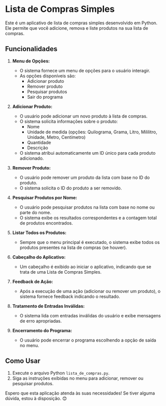 # Lista de Compras Simples

Este é um aplicativo de lista de compras simples desenvolvido em Python. Ele permite que você adicione, remova e liste produtos na sua lista de compras.

## Funcionalidades

1. **Menu de Opções:**
   - O sistema fornece um menu de opções para o usuário interagir.
   - As opções disponíveis são:
     - Adicionar produto
     - Remover produto
     - Pesquisar produtos
     - Sair do programa

2. **Adicionar Produto:**
   - O usuário pode adicionar um novo produto à lista de compras.
   - O sistema solicita informações sobre o produto:
     - Nome
     - Unidade de medida (opções: Quilograma, Grama, Litro, Mililitro, Unidade, Metro, Centímetro)
     - Quantidade
     - Descrição
   - O sistema atribui automaticamente um ID único para cada produto adicionado.

3. **Remover Produto:**
   - O usuário pode remover um produto da lista com base no ID do produto.
   - O sistema solicita o ID do produto a ser removido.

4. **Pesquisar Produtos por Nome:**
   - O usuário pode pesquisar produtos na lista com base no nome ou parte do nome.
   - O sistema exibe os resultados correspondentes e a contagem total de produtos encontrados.

5. **Listar Todos os Produtos:**
   - Sempre que o menu principal é executado, o sistema exibe todos os produtos presentes na lista de compras (se houver).

6. **Cabeçalho do Aplicativo:**
   - Um cabeçalho é exibido ao iniciar o aplicativo, indicando que se trata de uma Lista de Compras Simples.

7. **Feedback de Ação:**
   - Após a execução de uma ação (adicionar ou remover um produto), o sistema fornece feedback indicando o resultado.

8. **Tratamento de Entradas Inválidas:**
   - O sistema lida com entradas inválidas do usuário e exibe mensagens de erro apropriadas.

9. **Encerramento do Programa:**
   - O usuário pode encerrar o programa escolhendo a opção de saída no menu.

## Como Usar

1. Execute o arquivo Python `lista_de_compras.py`.
2. Siga as instruções exibidas no menu para adicionar, remover ou pesquisar produtos.

Espero que esta aplicação atenda às suas necessidades! Se tiver alguma dúvida, estou à disposição. 😊
